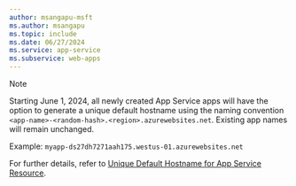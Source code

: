 ```yaml
---
author: msangapu-msft
ms.author: msangapu
ms.topic: include
ms.date: 06/27/2024
ms.service: app-service
ms.subservice: web-apps
---
```


<a name="dnl-note" ></a>

> [!NOTE]
> Starting June 1, 2024, all newly created App Service apps will have the option to generate a unique default hostname using the naming convention `<app-name>-<random-hash>.<region>.azurewebsites.net`. Existing app names will remain unchanged.
>
> Example: `myapp-ds27dh7271aah175.westus-01.azurewebsites.net`
> 
> For further details, refer to [Unique Default Hostname for App Service Resource]([https://go.microsoft.com/fwlink/?linkid=2265728](https://techcommunity.microsoft.com/t5/apps-on-azure-blog/public-preview-creating-web-app-with-a-unique-default-hostname/ba-p/4156353)).
>
